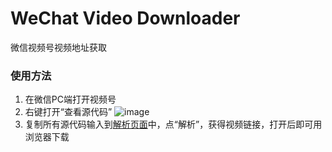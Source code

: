 # WeChat Video Downloader
微信视频号视频地址获取


### 使用方法

1. 在微信PC端打开视频号
2. 右键打开“查看源代码”
![image](https://user-images.githubusercontent.com/13707525/115578449-e1921080-a2f7-11eb-9a70-23fcf8b78ca9.png)
4. 复制所有源代码输入到[解析页面](./index.html)中，点“解析”，获得视频链接，打开后即可用浏览器下载
